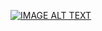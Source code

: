 

[![IMAGE ALT TEXT](https://img.youtube.com/vi/wgV0rjJqpqI/0.jpg)](https://www.youtube.com/watch?v=wgV0rjJqpqI&list "Probability Theory")


